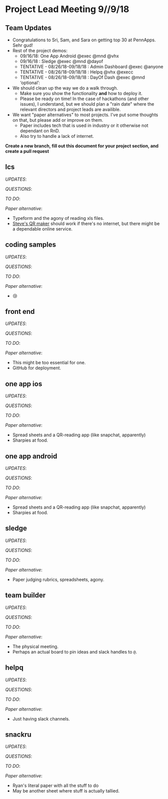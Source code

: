 # Project Lead Meeting 9//9/18
## Team Updates

 - Congratulations to Sri, Sam, and Sara on getting top 30 at PennApps. Sehr gud!
 - Rest of the project demos:
    - 09/16/18: One App Android @exec @mnd @vhx
    - 09/16/18 : Sledge @exec @mnd @dayof
    - TENTATIVE - 08/26/18-09/18/18 : Admin Dashboard @exec @anyone
    - TENTATIVE - 08/26/18-09/18/18 : Helpq @vhx @execc
    - TENTATIVE - 08/26/18-09/18/18 : DayOf Dash @exec @mnd  ‘optional’: 
 - We should clean up the way we do a walk through.
    - Make sure you show the functionality **and** how to deploy it.
    - Please be ready on time! In the case of hackathons (and other issues), I understand, but we should plan
      a "rain date" where the relevant directors and project leads are availible.
 - We want "paper alternatives" to most projects. I've put some thoughts on that, but please add
   or improve on them.
    - Paper includes tech that is used in industry or it otherwise not dependant on RnD.
    - Also try to handle a lack of internet.

**Create a new branch, fill out this document for your project section, and create a pull request**

## lcs

_UPDATES_:

_QUESTIONS_:

_TO DO_:

_Paper alternative_:
 - Typeform and the agony of reading xls files.
 - [Steve's QR maker](https://github.com/HackRU/lcs/blob/master/qr_script.py) should work if there's no internet,
   but there might be a dependable online service.

## coding samples

_UPDATES_:

_QUESTIONS_:

_TO DO_:

_Paper alternative_:
 - :cry:

## front end

_UPDATES_:

_QUESTIONS_:

_TO DO_:

_Paper alternative_:
 - This might be too essential for one.
 - GitHub for deployment.

## one app ios

_UPDATES_:

_QUESTIONS_:

_TO DO_:

_Paper alternative_:
 - Spread sheets and a QR-reading app (like snapchat, apparently)
 - Sharpies at food.

## one app android

_UPDATES_:

_QUESTIONS_:

_TO DO_:

_Paper alternative_:
 - Spread sheets and a QR-reading app (like snapchat, apparently)
 - Sharpies at food.

## sledge

_UPDATES_:

_QUESTIONS_:

_TO DO_:

_Paper alternative_:
 - Paper judging rubrics, spreadsheets, agony.

## team builder

_UPDATES_:

_QUESTIONS_:

_TO DO_:

_Paper alternative_:
 - The physical meeting.
 - Perhaps an actual board to pin ideas and slack handles to `@`.

## helpq

_UPDATES_:

_QUESTIONS_:

_TO DO_:

_Paper alternative_:
 - Just having slack channels.

## snackru

_UPDATES_:

_QUESTIONS_:

_TO DO_:

_Paper alternative_:
 - Ryan's literal paper with all the stuff to do
 - May be another sheet where stuff is actually tallied.
